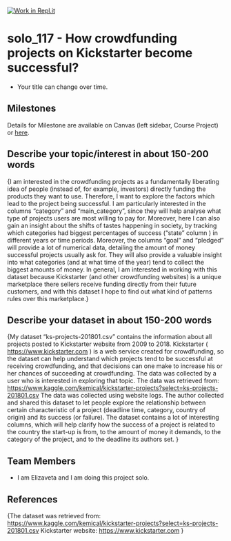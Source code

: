[![Work in Repl.it](https://classroom.github.com/assets/work-in-replit-14baed9a392b3a25080506f3b7b6d57f295ec2978f6f33ec97e36a161684cbe9.svg)](https://classroom.github.com/online_ide?assignment_repo_id=358781&assignment_repo_type=GroupAssignmentRepo)
# solo_117 - How crowdfunding projects on Kickstarter become successful?

- Your title can change over time.

## Milestones

Details for Milestone are available on Canvas (left sidebar, Course Project) or [here](https://firas.moosvi.com/courses/data301/project/milestone01.html).

## Describe your topic/interest in about 150-200 words

{I am interested in the crowdfunding projects as a fundamentally liberating idea of people (instead of, for example, investors) directly funding the products they want to use. Therefore, I want to explore the factors which lead to the project being successful. I am particularly interested in the columns “category” and “main_category”, since they will help analyse what type of projects users are most willing to pay for. Moreover, here I can also gain an insight about the shifts of tastes happening in society, by tracking which categories had biggest percentages of success (“state” column ) in different years or time periods. Moreover, the columns “goal” and “pledged” will provide a lot of numerical data, detailing the amount of money successful projects usually ask for. They will also provide a valuable insight into what categories (and at what time of the year) tend to collect the biggest amounts of money. In general, I am interested in working with this dataset because Kickstarter (and other crowdfunding websites) is a unique marketplace there sellers receive funding directly from their future customers, and with this dataset I hope to find out what kind of patterns rules over this marketplace.}

## Describe your dataset in about 150-200 words

{My dataset “ks-projects-201801.csv” contains the information about all projects posted to Kickstarter website from 2009 to 2018. Kickstarter ( https://www.kickstarter.com ) is a web service created for crowdfunding, so the dataset can help understand which projects tend to be successful at receiving crowdfunding, and that decisions can one make to increase his or her chances of succeeding at crowdfunding. The data was collected by a user who is interested in exploring that topic. The data was retrieved from: https://www.kaggle.com/kemical/kickstarter-projects?select=ks-projects-201801.csv 
The data was collected using website logs. The author collected and shared this dataset to let people explore the relationship between certain characteristic of a project (deadline time, category, country of origin) and its success (or failure). The dataset contains a lot of interesting columns, which will help clarify how the success of a project is related to the country the start-up is from, to the amount of money it demands, to the category of the project, and to the deadline its authors set.
}

## Team Members

- I am Elizaveta and I am doing this project solo.

## References

{The dataset was retrieved from: https://www.kaggle.com/kemical/kickstarter-projects?select=ks-projects-201801.csv 
Kickstarter website: https://www.kickstarter.com
}
